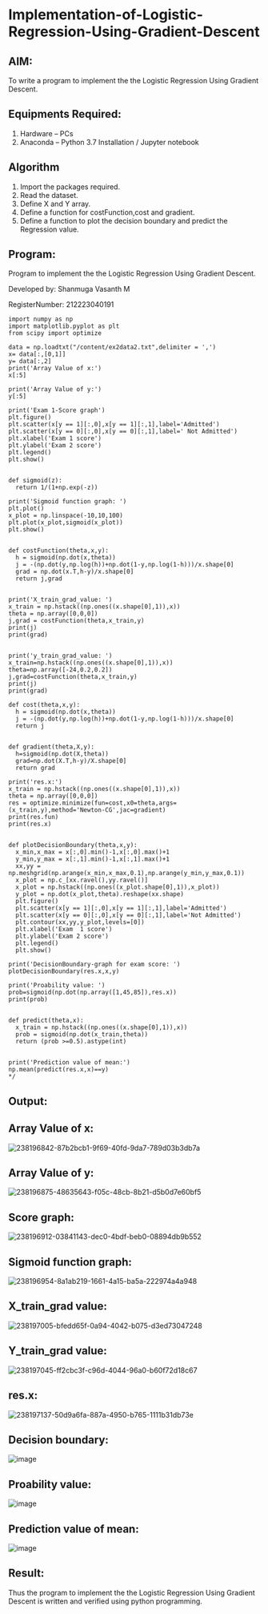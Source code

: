 # Implementation-of-Logistic-Regression-Using-Gradient-Descent

## AIM:
To write a program to implement the the Logistic Regression Using Gradient Descent.

## Equipments Required:
1. Hardware – PCs
2. Anaconda – Python 3.7 Installation / Jupyter notebook

## Algorithm
1. Import the packages required.
2. Read the dataset.
3. Define X and Y array.
4. Define a function for costFunction,cost and gradient.
5. Define a function to plot the decision boundary and predict the Regression value.

## Program:

Program to implement the the Logistic Regression Using Gradient Descent.

Developed by: Shanmuga Vasanth M

RegisterNumber: 212223040191
```
import numpy as np
import matplotlib.pyplot as plt
from scipy import optimize

data = np.loadtxt("/content/ex2data2.txt",delimiter = ',')
x= data[:,[0,1]]
y= data[:,2]
print('Array Value of x:')
x[:5]

print('Array Value of y:')
y[:5]

print('Exam 1-Score graph')
plt.figure()
plt.scatter(x[y == 1][:,0],x[y == 1][:,1],label='Admitted')
plt.scatter(x[y == 0][:,0],x[y == 0][:,1],label=' Not Admitted')
plt.xlabel('Exam 1 score')
plt.ylabel('Exam 2 score')
plt.legend()
plt.show()


def sigmoid(z):
  return 1/(1+np.exp(-z))
  
print('Sigmoid function graph: ')
plt.plot()
x_plot = np.linspace(-10,10,100)
plt.plot(x_plot,sigmoid(x_plot))
plt.show()


def costFunction(theta,x,y):
  h = sigmoid(np.dot(x,theta))
  j = -(np.dot(y,np.log(h))+np.dot(1-y,np.log(1-h)))/x.shape[0]
  grad = np.dot(x.T,h-y)/x.shape[0]
  return j,grad


print('X_train_grad_value: ')
x_train = np.hstack((np.ones((x.shape[0],1)),x))
theta = np.array([0,0,0])
j,grad = costFunction(theta,x_train,y)
print(j)
print(grad)


print('y_train_grad_value: ')
x_train=np.hstack((np.ones((x.shape[0],1)),x))
theta=np.array([-24,0.2,0.2])
j,grad=costFunction(theta,x_train,y)
print(j)
print(grad)

def cost(theta,x,y):
  h = sigmoid(np.dot(x,theta))
  j = -(np.dot(y,np.log(h))+np.dot(1-y,np.log(1-h)))/x.shape[0]
  return j


def gradient(theta,X,y):
  h=sigmoid(np.dot(X,theta))
  grad=np.dot(X.T,h-y)/X.shape[0]
  return grad

print('res.x:')
x_train = np.hstack((np.ones((x.shape[0],1)),x))
theta = np.array([0,0,0])
res = optimize.minimize(fun=cost,x0=theta,args=(x_train,y),method='Newton-CG',jac=gradient)
print(res.fun)
print(res.x)


def plotDecisionBoundary(theta,x,y):
  x_min,x_max = x[:,0].min()-1,x[:,0].max()+1
  y_min,y_max = x[:,1].min()-1,x[:,1].max()+1
  xx,yy = np.meshgrid(np.arange(x_min,x_max,0.1),np.arange(y_min,y_max,0.1))
  x_plot = np.c_[xx.ravel(),yy.ravel()]
  x_plot = np.hstack((np.ones((x_plot.shape[0],1)),x_plot))
  y_plot = np.dot(x_plot,theta).reshape(xx.shape)
  plt.figure()
  plt.scatter(x[y == 1][:,0],x[y == 1][:,1],label='Admitted')
  plt.scatter(x[y == 0][:,0],x[y == 0][:,1],label='Not Admitted')
  plt.contour(xx,yy,y_plot,levels=[0])
  plt.xlabel('Exam  1 score')
  plt.ylabel('Exam 2 score')
  plt.legend()
  plt.show()

print('DecisionBoundary-graph for exam score: ')
plotDecisionBoundary(res.x,x,y)

print('Proability value: ')
prob=sigmoid(np.dot(np.array([1,45,85]),res.x))
print(prob)


def predict(theta,x):
  x_train = np.hstack((np.ones((x.shape[0],1)),x))
  prob = sigmoid(np.dot(x_train,theta))
  return (prob >=0.5).astype(int)


print('Prediction value of mean:')
np.mean(predict(res.x,x)==y)
*/
```

## Output:
## Array Value of x:
![238196842-87b2bcb1-9f69-40fd-9da7-789d03b3db7a](https://github.com/user-attachments/assets/6e305306-e57c-4912-9a68-327e57a818b8)

## Array Value of y:
![238196875-48635643-f05c-48cb-8b21-d5b0d7e60bf5](https://github.com/user-attachments/assets/72ebf3ee-aefa-4b6b-9e10-fd2ca20b3303)

## Score graph:
![238196912-03841143-dec0-4bdf-beb0-08894db9b552](https://github.com/user-attachments/assets/67c06098-6e96-4c1e-8e19-96e0b6c4177d)

## Sigmoid function graph:
![238196954-8a1ab219-1661-4a15-ba5a-222974a4a948](https://github.com/user-attachments/assets/dd786eb5-39c4-4b24-b14e-e6ed892e4f38)

## X_train_grad value:
![238197005-bfedd65f-0a94-4042-b075-d3ed73047248](https://github.com/user-attachments/assets/74d4abbf-94de-4bb7-ae34-439b2f5bcb6c)

## Y_train_grad value:
![238197045-ff2cbc3f-c96d-4044-96a0-b60f72d18c67](https://github.com/user-attachments/assets/6fb10dc9-4f31-4809-b0e9-f72058065f12)

## res.x:
![238197137-50d9a6fa-887a-4950-b765-1111b31db73e](https://github.com/user-attachments/assets/6d7d457c-b4d7-4dba-be06-ad4bc8664389)

## Decision boundary:
![image](https://github.com/user-attachments/assets/459a6dbf-3a47-4717-84da-9af1ffb18f1d)

## Proability value:
![image](https://github.com/user-attachments/assets/d7647877-c079-4ea2-82c2-a37a61558bfe)

## Prediction value of mean:
![image](https://github.com/user-attachments/assets/f03053da-41cf-4e07-93be-5fdd3ddb7aa4)

## Result:
Thus the program to implement the the Logistic Regression Using Gradient Descent is written and verified using python programming.

